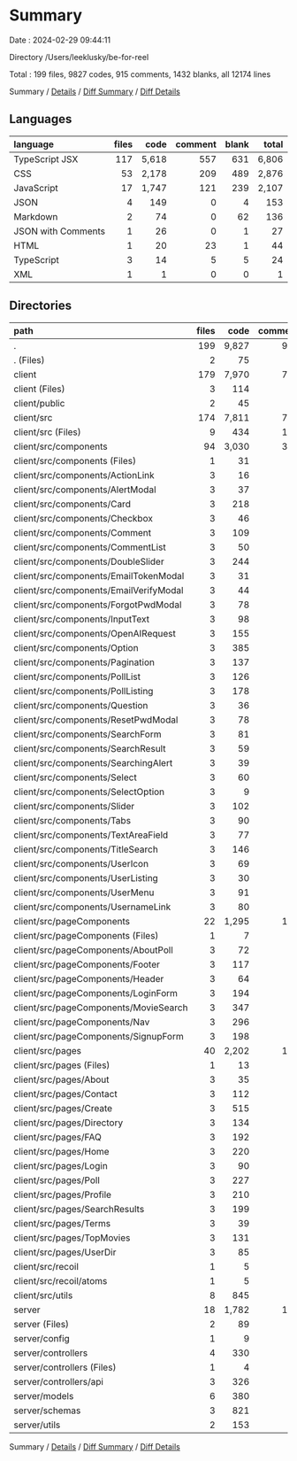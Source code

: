# Summary

Date : 2024-02-29 09:44:11

Directory /Users/leeklusky/be-for-reel

Total : 199 files,  9827 codes, 915 comments, 1432 blanks, all 12174 lines

Summary / [Details](details.md) / [Diff Summary](diff.md) / [Diff Details](diff-details.md)

## Languages
| language | files | code | comment | blank | total |
| :--- | ---: | ---: | ---: | ---: | ---: |
| TypeScript JSX | 117 | 5,618 | 557 | 631 | 6,806 |
| CSS | 53 | 2,178 | 209 | 489 | 2,876 |
| JavaScript | 17 | 1,747 | 121 | 239 | 2,107 |
| JSON | 4 | 149 | 0 | 4 | 153 |
| Markdown | 2 | 74 | 0 | 62 | 136 |
| JSON with Comments | 1 | 26 | 0 | 1 | 27 |
| HTML | 1 | 20 | 23 | 1 | 44 |
| TypeScript | 3 | 14 | 5 | 5 | 24 |
| XML | 1 | 1 | 0 | 0 | 1 |

## Directories
| path | files | code | comment | blank | total |
| :--- | ---: | ---: | ---: | ---: | ---: |
| . | 199 | 9,827 | 915 | 1,432 | 12,174 |
| . (Files) | 2 | 75 | 0 | 42 | 117 |
| client | 179 | 7,970 | 794 | 1,150 | 9,914 |
| client (Files) | 3 | 114 | 0 | 23 | 137 |
| client/public | 2 | 45 | 23 | 2 | 70 |
| client/src | 174 | 7,811 | 771 | 1,125 | 9,707 |
| client/src (Files) | 9 | 434 | 138 | 86 | 658 |
| client/src/components | 94 | 3,030 | 345 | 483 | 3,858 |
| client/src/components (Files) | 1 | 31 | 0 | 1 | 32 |
| client/src/components/ActionLink | 3 | 16 | 6 | 7 | 29 |
| client/src/components/AlertModal | 3 | 37 | 5 | 8 | 50 |
| client/src/components/Card | 3 | 218 | 14 | 38 | 270 |
| client/src/components/Checkbox | 3 | 46 | 10 | 10 | 66 |
| client/src/components/Comment | 3 | 109 | 23 | 22 | 154 |
| client/src/components/CommentList | 3 | 50 | 9 | 9 | 68 |
| client/src/components/DoubleSlider | 3 | 244 | 24 | 38 | 306 |
| client/src/components/EmailTokenModal | 3 | 31 | 8 | 11 | 50 |
| client/src/components/EmailVerifyModal | 3 | 44 | 4 | 9 | 57 |
| client/src/components/ForgotPwdModal | 3 | 78 | 7 | 12 | 97 |
| client/src/components/InputText | 3 | 98 | 26 | 17 | 141 |
| client/src/components/OpenAIRequest | 3 | 155 | 5 | 22 | 182 |
| client/src/components/Option | 3 | 385 | 37 | 50 | 472 |
| client/src/components/Pagination | 3 | 137 | 0 | 18 | 155 |
| client/src/components/PollList | 3 | 126 | 8 | 18 | 152 |
| client/src/components/PollListing | 3 | 178 | 20 | 20 | 218 |
| client/src/components/Question | 3 | 36 | 5 | 9 | 50 |
| client/src/components/ResetPwdModal | 3 | 78 | 7 | 12 | 97 |
| client/src/components/SearchForm | 3 | 81 | 7 | 14 | 102 |
| client/src/components/SearchResult | 3 | 59 | 7 | 11 | 77 |
| client/src/components/SearchingAlert | 3 | 39 | 1 | 8 | 48 |
| client/src/components/Select | 3 | 60 | 9 | 13 | 82 |
| client/src/components/SelectOption | 3 | 9 | 5 | 7 | 21 |
| client/src/components/Slider | 3 | 102 | 20 | 17 | 139 |
| client/src/components/Tabs | 3 | 90 | 6 | 17 | 113 |
| client/src/components/TextAreaField | 3 | 77 | 20 | 12 | 109 |
| client/src/components/TitleSearch | 3 | 146 | 24 | 7 | 177 |
| client/src/components/UserIcon | 3 | 69 | 0 | 10 | 79 |
| client/src/components/UserListing | 3 | 30 | 12 | 8 | 50 |
| client/src/components/UserMenu | 3 | 91 | 8 | 14 | 113 |
| client/src/components/UsernameLink | 3 | 80 | 8 | 14 | 102 |
| client/src/pageComponents | 22 | 1,295 | 135 | 173 | 1,603 |
| client/src/pageComponents (Files) | 1 | 7 | 0 | 1 | 8 |
| client/src/pageComponents/AboutPoll | 3 | 72 | 9 | 11 | 92 |
| client/src/pageComponents/Footer | 3 | 117 | 2 | 20 | 139 |
| client/src/pageComponents/Header | 3 | 64 | 19 | 13 | 96 |
| client/src/pageComponents/LoginForm | 3 | 194 | 20 | 24 | 238 |
| client/src/pageComponents/MovieSearch | 3 | 347 | 45 | 35 | 427 |
| client/src/pageComponents/Nav | 3 | 296 | 15 | 44 | 355 |
| client/src/pageComponents/SignupForm | 3 | 198 | 25 | 25 | 248 |
| client/src/pages | 40 | 2,202 | 107 | 298 | 2,607 |
| client/src/pages (Files) | 1 | 13 | 0 | 1 | 14 |
| client/src/pages/About | 3 | 35 | 2 | 7 | 44 |
| client/src/pages/Contact | 3 | 112 | 1 | 14 | 127 |
| client/src/pages/Create | 3 | 515 | 59 | 78 | 652 |
| client/src/pages/Directory | 3 | 134 | 4 | 21 | 159 |
| client/src/pages/FAQ | 3 | 192 | 0 | 20 | 212 |
| client/src/pages/Home | 3 | 220 | 2 | 25 | 247 |
| client/src/pages/Login | 3 | 90 | 3 | 15 | 108 |
| client/src/pages/Poll | 3 | 227 | 14 | 26 | 267 |
| client/src/pages/Profile | 3 | 210 | 16 | 31 | 257 |
| client/src/pages/SearchResults | 3 | 199 | 1 | 22 | 222 |
| client/src/pages/Terms | 3 | 39 | 1 | 6 | 46 |
| client/src/pages/TopMovies | 3 | 131 | 3 | 17 | 151 |
| client/src/pages/UserDir | 3 | 85 | 1 | 15 | 101 |
| client/src/recoil | 1 | 5 | 0 | 2 | 7 |
| client/src/recoil/atoms | 1 | 5 | 0 | 2 | 7 |
| client/src/utils | 8 | 845 | 46 | 83 | 974 |
| server | 18 | 1,782 | 121 | 240 | 2,143 |
| server (Files) | 2 | 89 | 4 | 12 | 105 |
| server/config | 1 | 9 | 7 | 5 | 21 |
| server/controllers | 4 | 330 | 15 | 50 | 395 |
| server/controllers (Files) | 1 | 4 | 0 | 4 | 8 |
| server/controllers/api | 3 | 326 | 15 | 46 | 387 |
| server/models | 6 | 380 | 6 | 33 | 419 |
| server/schemas | 3 | 821 | 75 | 121 | 1,017 |
| server/utils | 2 | 153 | 14 | 19 | 186 |

Summary / [Details](details.md) / [Diff Summary](diff.md) / [Diff Details](diff-details.md)